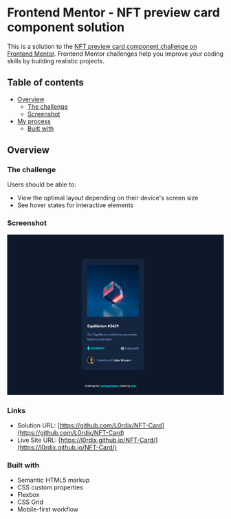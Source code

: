 # Frontend Mentor - NFT preview card component solution

This is a solution to the [NFT preview card component challenge on Frontend Mentor](https://www.frontendmentor.io/challenges/nft-preview-card-component-SbdUL_w0U). Frontend Mentor challenges help you improve your coding skills by building realistic projects. 

## Table of contents

- [Overview](#overview)
  - [The challenge](#the-challenge)
  - [Screenshot](#screenshot)
- [My process](#my-process)
  - [Built with](#built-with)

## Overview

### The challenge

Users should be able to:

- View the optimal layout depending on their device's screen size
- See hover states for interactive elements

### Screenshot

![](./Screenshot.png)


### Links

- Solution URL: [https://github.com/L0rdix/NFT-Card](https://github.com/L0rdix/NFT-Card)
- Live Site URL: [https://l0rdix.github.io/NFT-Card/](https://l0rdix.github.io/NFT-Card/)


### Built with

- Semantic HTML5 markup
- CSS custom properties
- Flexbox
- CSS Grid
- Mobile-first workflow


